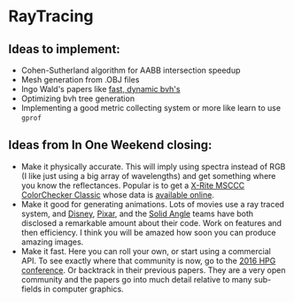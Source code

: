 # RayTracing

## Ideas to implement:
- Cohen-Sutherland algorithm for AABB intersection speedup
- Mesh generation from .OBJ files
- Ingo Wald's papers like [fast, dynamic bvh's](https://graphics.stanford.edu/~boulos/papers/togbvh.pdf) 
- Optimizing bvh tree generation
- Implementing a good metric collecting system or more like learn to use `gprof`

## Ideas from In One Weekend closing:
- Make it physically accurate.   This will imply using spectra instead of RGB (I like just using a big array of wavelengths) and get something where you know the reflectances.   Popular is to get a [X-Rite MSCCC ColorChecker Classic](http://www.amazon.com/gp/product/B000JLO31C/ref=as_li_tl?ie=UTF8&camp=1789&creative=9325&creativeASIN=B000JLO31C&linkCode=as2&tag=inonwe09-20&linkId=CXVB5F4SE4HGNRHV) whose data is [available online](http://www.babelcolor.com/colorchecker-2.htm#CCP2_data).
- Make it good for generating animations.    Lots of movies use a ray traced system, and [Disney](http://www.disneyanimation.com/technology/innovations/hyperion), [Pixar](http://graphics.pixar.com/library/), and the [Solid Angle](https://www.solidangle.com/arnold/research/) teams have both disclosed a remarkable amount about their code.   Work on features and then efficiency.   I think you will be amazed how soon you can produce amazing images.
- Make it fast.   Here you can roll your own, or start using a commercial API.   To see exactly where that community is now, go to the [2016 HPG conference](http://eventegg.com/hpg-2016/).   Or backtrack in their previous papers.   They are a very open community and the papers go into much detail relative to many sub-fields in computer graphics.